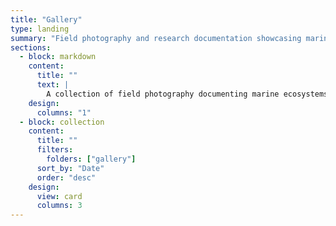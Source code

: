 ```yaml
---
title: "Gallery"
type: landing
summary: "Field photography and research documentation showcasing marine ecosystems, coastal landscapes, coral reefs, and ocean-climate interactions from scientific expeditions."
sections:
  - block: markdown
    content:
      title: ""
      text: |
        A collection of field photography documenting marine ecosystems, research expeditions, and the natural world. Images from Banda Islands coral fieldwork, Lake Atitlán wetland ecology, and various research sites.
    design:
      columns: "1"
  - block: collection
    content:
      title: ""
      filters:
        folders: ["gallery"]
      sort_by: "Date"
      order: "desc"
    design:
      view: card
      columns: 3
---
```

